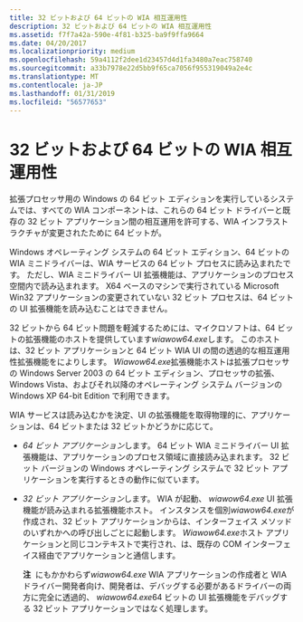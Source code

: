 ```yaml
---
title: 32 ビットおよび 64 ビットの WIA 相互運用性
description: 32 ビットおよび 64 ビットの WIA 相互運用性
ms.assetid: f7f7a42a-590e-4f81-b325-ba9f9ffa9664
ms.date: 04/20/2017
ms.localizationpriority: medium
ms.openlocfilehash: 59a4112f2dee1d23457d4d1fa3480a7eac758740
ms.sourcegitcommit: a33b7978e22d5bb9f65ca7056f955319049a2e4c
ms.translationtype: MT
ms.contentlocale: ja-JP
ms.lasthandoff: 01/31/2019
ms.locfileid: "56577653"
---
```

# <a name="32-bit-and-64-bit-wia-interoperability"></a>32 ビットおよび 64 ビットの WIA 相互運用性


拡張プロセッサ用の Windows の 64 ビット エディションを実行しているシステムでは、すべての WIA コンポーネントは、これらの 64 ビット ドライバーと既存の 32 ビット アプリケーション間の相互運用を許可する、WIA インフラストラクチャが変更されたために 64 ビットが。

Windows オペレーティング システムの 64 ビット エディション、64 ビットの WIA ミニドライバーは、WIA サービスの 64 ビット プロセスに読み込まれたです。 ただし、WIA ミニドライバー UI 拡張機能は、アプリケーションのプロセス空間内で読み込まれます。 X64 ベースのマシンで実行されている Microsoft Win32 アプリケーションの変更されていない 32 ビット プロセスは、64 ビットの UI 拡張機能を読み込むことはできません。

32 ビットから 64 ビット問題を軽減するためには、マイクロソフトは、64 ビットの拡張機能のホストを提供しています*wiawow64.exe*します。 このホストは、32 ビット アプリケーションと 64 ビット WIA UI の間の透過的な相互運用性拡張機能をによりします。 *Wiawow64.exe*拡張機能ホストは拡張プロセッサの Windows Server 2003 の 64 ビット エディション、プロセッサの拡張、Windows Vista、およびそれ以降のオペレーティング システム バージョンの Windows XP 64-bit Edition で利用できます。

WIA サービスは読み込むかを決定、UI の拡張機能を取得物理的に、アプリケーションは、64 ビットまたは 32 ビットかどうかに応じて。

-   *64 ビット アプリケーション*します。 64 ビット WIA ミニドライバー UI 拡張機能は、アプリケーションのプロセス領域に直接読み込まれます。 32 ビット バージョンの Windows オペレーティング システムで 32 ビット アプリケーションを実行するときの動作に似ています。

-   *32 ビット アプリケーション*します。 WIA が起動、 *wiawow64.exe* UI 拡張機能が読み込まれる拡張機能ホスト。 インスタンスを個別*wiawow64.exe*が作成され、32 ビット アプリケーションからは、インターフェイス メソッドのいずれかへの呼び出しごとに起動します。 *Wiawow64.exe*ホスト アプリケーションと同じコンテキストで実行され、は、既存の COM インターフェイス経由でアプリケーションと通信します。

    **注**  にもかかわらず*wiawow64.exe* WIA アプリケーションの作成者と WIA ドライバー開発者向け、開発者は、デバッグする必要があるドライバーの両方に完全に透過的、 *wiawow64.exe*64 ビットの UI 拡張機能をデバッグする 32 ビット アプリケーションではなく処理します。

     

 

 




